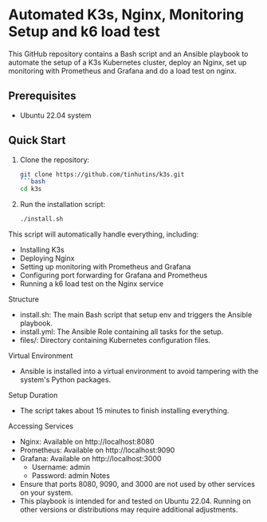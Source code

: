 # Automated K3s, Nginx, Monitoring Setup and k6 load test

This GitHub repository contains a Bash script and an Ansible playbook to automate the setup of a K3s Kubernetes cluster, deploy an Nginx, set up monitoring with Prometheus and Grafana and do a load test on nginx.

## Prerequisites

- Ubuntu 22.04 system

## Quick Start

1. Clone the repository:
   ```bash
   git clone https://github.com/tinhutins/k3s.git
   ```bash
   cd k3s
   
2. Run the installation script:
    ```bash
    ./install.sh

This script will automatically handle everything, including:
 - Installing K3s 
 - Deploying Nginx 
 - Setting up monitoring with Prometheus and Grafana 
 - Configuring port forwarding for Grafana and Prometheus 
 - Running a k6 load test on the Nginx service

Structure 
 - install.sh: The main Bash script that setup env and triggers the Ansible playbook.
 - install.yml: The Ansible Role containing all tasks for the setup.
 - files/: Directory containing Kubernetes configuration files.

Virtual Environment
 - Ansible is installed into a virtual environment to avoid tampering with the system's Python packages.

Setup Duration
 - The script takes about 15 minutes to finish installing everything.

Accessing Services
 - Nginx: Available on http://localhost:8080
 - Prometheus: Available on http://localhost:9090
 - Grafana: Available on http://localhost:3000
    - Username: admin
    - Password: admin
Notes
 - Ensure that ports 8080, 9090, and 3000 are not used by other services on your system.
 - This playbook is intended for and tested on Ubuntu 22.04. Running on other versions or distributions may require additional adjustments.